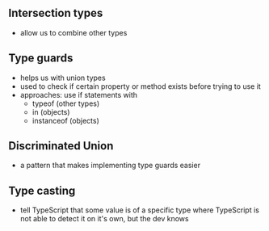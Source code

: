 ## Intersection types

- allow us to combine other types

## Type guards

- helps us with union types
- used to check if certain property or method exists before trying to use it
- approaches: use if statements with
  - typeof (other types)
  - in (objects)
  - instanceof (objects)

## Discriminated Union

- a pattern that makes implementing type guards easier

## Type casting

- tell TypeScript that some value is of a specific type where TypeScript is not able to detect it on it's own, but the dev knows
